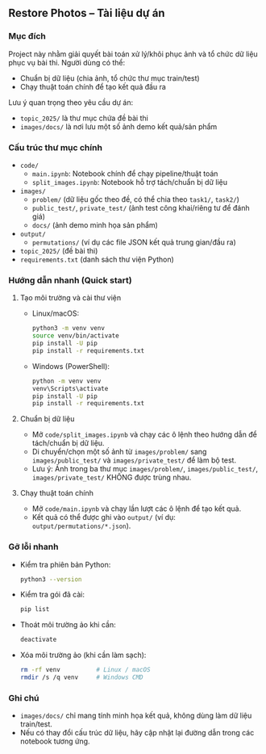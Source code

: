 ## Restore Photos – Tài liệu dự án

### Mục đích
Project này nhằm giải quyết bài toán xử lý/khôi phục ảnh và tổ chức dữ liệu phục vụ bài thi. Người dùng có thể:
- Chuẩn bị dữ liệu (chia ảnh, tổ chức thư mục train/test)
- Chạy thuật toán chính để tạo kết quả đầu ra

Lưu ý quan trọng theo yêu cầu dự án:
- `topic_2025/` là thư mục chứa đề bài thi
- `images/docs/` là nơi lưu một số ảnh demo kết quả/sản phẩm

### Cấu trúc thư mục chính
- `code/`
	- `main.ipynb`: Notebook chính để chạy pipeline/thuật toán
	- `split_images.ipynb`: Notebook hỗ trợ tách/chuẩn bị dữ liệu
- `images/`
	- `problem/` (dữ liệu gốc theo đề, có thể chia theo `task1/`, `task2/`)
	- `public_test/`, `private_test/` (ảnh test công khai/riêng tư để đánh giá)
	- `docs/` (ảnh demo minh họa sản phẩm)
- `output/`
	- `permutations/` (ví dụ các file JSON kết quả trung gian/đầu ra)
- `topic_2025/` (đề bài thi)
- `requirements.txt` (danh sách thư viện Python)

### Hướng dẫn nhanh (Quick start)
1) Tạo môi trường và cài thư viện
	 - Linux/macOS:
		 ```bash
		 python3 -m venv venv
		 source venv/bin/activate
		 pip install -U pip
		 pip install -r requirements.txt
		 ```
	 - Windows (PowerShell):
		 ```bash
		 python -m venv venv
		 venv\Scripts\activate
		 pip install -U pip
		 pip install -r requirements.txt
		 ```

2) Chuẩn bị dữ liệu
	 - Mở `code/split_images.ipynb` và chạy các ô lệnh theo hướng dẫn để tách/chuẩn bị dữ liệu.
	 - Di chuyển/chọn một số ảnh từ `images/problem/` sang `images/public_test/` và `images/private_test/` để làm bộ test.
	 - Lưu ý: Ảnh trong ba thư mục `images/problem/`, `images/public_test/`, `images/private_test/` KHÔNG được trùng nhau.

3) Chạy thuật toán chính
	 - Mở `code/main.ipynb` và chạy lần lượt các ô lệnh để tạo kết quả.
	 - Kết quả có thể được ghi vào `output/` (ví dụ: `output/permutations/*.json`).

### Gỡ lỗi nhanh
- Kiểm tra phiên bản Python:
	```bash
	python3 --version
	```
- Kiểm tra gói đã cài:
	```bash
	pip list
	```
- Thoát môi trường ảo khi cần:
	```bash
	deactivate
	```
- Xóa môi trường ảo (khi cần làm sạch):
	```bash
	rm -rf venv          # Linux / macOS
	rmdir /s /q venv     # Windows CMD
	```

### Ghi chú
- `images/docs/` chỉ mang tính minh họa kết quả, không dùng làm dữ liệu train/test.
- Nếu có thay đổi cấu trúc dữ liệu, hãy cập nhật lại đường dẫn trong các notebook tương ứng.